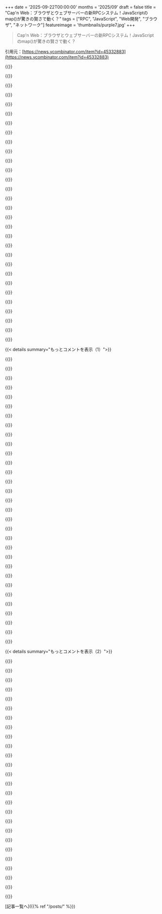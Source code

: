 +++
date = '2025-09-22T00:00:00'
months = '2025/09'
draft = false
title = "Cap'n Web：ブラウザとウェブサーバーの新RPCシステム！JavaScriptのmap()が驚きの賢さで動く？"
tags = ["RPC", "JavaScript", "Web開発", "ブラウザ", "ネットワーク"]
featureimage = 'thumbnails/purple7.jpg'
+++

> Cap'n Web：ブラウザとウェブサーバーの新RPCシステム！JavaScriptのmap()が驚きの賢さで動く？

引用元：[https://news.ycombinator.com/item?id=45332883](https://news.ycombinator.com/item?id=45332883)




{{<matomeQuote body="配列の解決策は驚きだね！.map()は特別で、JavaScriptコードじゃなく、ドメイン固有のDSLみたいな「コード」をサーバーに送ってるんだ。クライアントでコールバックを一度実行し、特別なプレースホルダー値を渡して、パイプライン化されたRPC呼び出しを記録（record-replay）して、それをサーバーに送って実行するって仕組みだね。詳細はここ：https://blog.cloudflare.com/capnweb-javascript-rpc-library/#" userName="mtrovo" createdAt="2025/09/22 17:51:05" color="#38d3d3">}}




{{<matomeQuote body="C#には「Expression Trees」ってのがあって、Entity Frameworkがラムダ式をSQLに変換するのに使ってるよ。コードを実行する代わりに検査・変換できるんだ。JavaScriptにはこれがないから、Cap’n Webは特別なプレースホルダー値でコードの動作を記録しなきゃならないんだね。" userName="mdasen" createdAt="2025/09/22 19:22:09" color="#ff5733">}}




{{<matomeQuote body="条件分岐は禁止されてるのかな？ReactのHooksのルールみたいに。でも、どうやって実現してるんだろう？" userName="spankalee" createdAt="2025/09/22 17:59:48" color="">}}




{{<matomeQuote body="map関数が「記録」モードで呼ばれるとき、入力は最終的な値のRpcPromiseになるんだ。だから値を直接検査できず、パイプライン呼び出しをキューに入れるだけ。値が検査できないから計算や分岐もできないし、もし分岐しても毎回同じ結果になる必要があるから記録してリプレイできるんだ。副作用（RPC呼び出し以外）がないことも重要だよ。" userName="kentonv" createdAt="2025/09/22 18:06:58" color="#ff5c5c">}}




{{<matomeQuote body="C#って何でもありすぎじゃない？動的ローディング、パターンマッチング付きADT、関数型プログラミング、Expression Tree、リフレクションとか、他の言語で困ったことの答えが全部C#にある気がするよ。なのになぜか特定の分野以外ではあまり使われてないのが不思議だね。" userName="squirrellous" createdAt="2025/09/23 00:32:04" color="">}}




{{<matomeQuote body="「一度実行して様子を見る」やり方には限界があるよ。条件ロジックがサイレントに無視されるんだ。例えば `p.IsPerson ? (p.FirstName + ’ ’ + p.LastName) : p.EntityName`みたいなコードだと、プレースホルダー値の挙動次第でどちらかのパスしか記録されない。`.toString()`してASTをパースすれば、許されない構文があったらエラーにできるのに、なんでそうしないんだろう？" userName="drysart" createdAt="2025/09/22 20:07:35" color="#ff5c5c">}}




{{<matomeQuote body=".map()は特別扱いなの？それともコールバックを受け取るユーザー関数は全部同じように動くの？もしそうなら、制御フローの決定を二重化して、選択肢のメニューを提供するScott-Mogensen流の`#ifTrue:ifFalse:`みたいなこともできるんじゃない？" userName="tonyg" createdAt="2025/09/22 18:20:29" color="">}}




{{<matomeQuote body="プレースホルダー値はRpcPromiseで、そのプロパティも全部RpcPromiseだよ。だから`p.IsPerson`もRpcPromiseで、JavaScriptの仕様上、これはtruthy（真とみなされる）だから、常に`p.FirstName + ’ ’ + p.LastName`が評価される。結果は`’[object Object] [object Object]’`になっちゃうんだ。JavaScriptの「すべてのオブジェクトがtruthy」「文字列に強制変換できる」っていう仕様が原因で、TypeScriptでも型エラーが出ちゃうような問題なんだよね。" userName="kentonv" createdAt="2025/09/22 20:13:01" color="#ff5733">}}




{{<matomeQuote body=".map()は完全に特殊ケースだよ。他のコールバックを受け取る関数だと、サーバー側の関数はRPCスタブを受け取って、それが呼ばれたら呼び出し元にRPCを返して元の関数を呼ぶんだ。これは普通なんだけど、.map()だと追加のネットワークラウンドトリップが必要になって目的が達成できなくなるからね。" userName="kentonv" createdAt="2025/09/22 18:25:02" color="#785bff">}}




{{<matomeQuote body="Tanstack DB（https://tanstack.com/db/latest/docs/guides/live-queries）でクエリDSLを実装した時、RefProxyオブジェクトをwhere/select/joinコールバックに渡して、行われたすべてのプロパティや式のトレースに使ったんだ。JSオペレーターは使えないから、トレースできる小さな関数セット（eq, gt, notとか）を自作したんだよね。これらのコールバックは1回実行されて、呼び出しをトレースしクエリのIRを構築するんだ。意外だったのはJSのspread操作もトレースできたことかな。Kentonさん、これ読んでたら、リモートでトレース・実行できる偽オペレーター（eq, gt, inとか）を追加してくれないかな？" userName="samwillis" createdAt="2025/09/22 21:12:42" color="#ff5733">}}




{{<matomeQuote body="C#ってコード自体は見てないと思うんだ。p.Nameって呼んだのを追跡して、その情報からSQLを生成してるんじゃないかな？" userName="javier2" createdAt="2025/09/22 20:57:44" color="">}}




{{<matomeQuote body="filter()は同じアプローチじゃ無理じゃないかな。結果に計算が必要になりそうだし。<br>map()はコールバックで計算しなくてもいい場合に使えるんだよね。サーバー側でフィルターしたいなら、サーバーが配列を引数にとるメソッドを明示的に公開すればいいと思うよ。" userName="kentonv" createdAt="2025/09/22 20:23:50" color="#ff5733">}}




{{<matomeQuote body="関数はクロージャにかなり気をつける必要があるね。Date.toLocaleStringみたいなJS関数は、クライアントとサーバーで結果が違って、気づかないうちに壊れる原因になるよ。" userName="fizx" createdAt="2025/09/23 04:36:47" color="">}}




{{<matomeQuote body="「マッピング関数に.toString()使って、JavaScriptをASTにパースしてプロパティアクセス見つけるとか？」<br>それ、めちゃくちゃ複雑だし、10kB以下のライブラリじゃ無理だって！" userName="kentonv" createdAt="2025/09/22 20:18:12" color="">}}




{{<matomeQuote body="これって、普通のJS関数じゃないものをmapに渡したらもっと安全にできるんじゃないかな？もし全部表現できるなら全部動くはずだし、動かないなら表現できないようにしてほしいな。" userName="Aeolun" createdAt="2025/09/22 22:53:39" color="">}}




{{<matomeQuote body="ラムダはExpression、つまりシンタックスツリーに変換されて、それが解析されて何がアクセスされたか見られるんだよ。" userName="adzm" createdAt="2025/09/22 21:01:26" color="#ff5c5c">}}




{{<matomeQuote body="mapコールバック内で`Date.toLocaleString()`を呼び出したら、いつもクライアント側で実行されるんだ。" userName="kentonv" createdAt="2025/09/23 12:54:07" color="">}}




{{<matomeQuote body="他の構文だと扱いにくいだろうな。RPC呼び出しの表現は関数型が一番しっくりくるよ。データ構造でやろうとするとJSONでDSL作ってるみたいで、かえって面倒になるもんね。" userName="kentonv" createdAt="2025/09/22 23:25:03" color="">}}




{{<matomeQuote body="C#って実はかなり広く使われてる言語なんだよね。特に堅実な中小企業や大企業のバックオフィスでね。流行りの新技術を追いかけるんじゃなくて、良い言語とエコシステムでシステムを組んでるんだ。俺は卒業してからずっとスタートアップでC#ばかり使ってきたよ。" userName="rjbwork" createdAt="2025/09/23 01:22:51" color="">}}




{{<matomeQuote body="PythonのPonyORMも似たことやってるよ。`select(c for c in Customer if sum(c.orders.total_price) ＞ 1000)`って書けるんだ。このハックっぽさがたまらないね。" userName="notpushkin" createdAt="2025/09/23 02:13:55" color="">}}




{{<matomeQuote body="C#, Swift, Dart, Rust, Pythonとか、たくさんの言語がラムダ式をフィルターやwhere句に使ってるよね。内部的にはforループとかLINQ/SQLに展開されてる。C#がSQLの範囲でこれを最初にやったのは画期的だったな。LINQの登場は覚えてるよ、懐かしい。" userName="keyle" createdAt="2025/09/23 03:23:51" color="#38d3d3">}}




{{<matomeQuote body="PonyORMは俺のお気に入りのPython ORMなんだ。`https://pypi.org/project/pony-stubs/` と一緒に使えば、ちゃんとした静的型付けも手に入るし。これは本当にすごいよ！" userName="porridgeraisin" createdAt="2025/09/23 02:29:46" color="">}}




{{<matomeQuote body="基本的に、リモート計算はカスタム関数を呼び出すことで何でも対応できるし、呼び出しも記録できるよ。それにアプリ側でもすでにRPC呼び出しを記録／再生できるんだから、サーバーがRPC APIとして操作ライブラリを提供すればいい。マッパーコールバックもそれを使えるしね。俺はこの方法が好きだな。サーバーが勝手に提供すればいいんだ。プロトコルに操作ライブラリを組み込むのはやめよう。" userName="kentonv" createdAt="2025/09/22 21:20:02" color="#785bff">}}




{{<matomeQuote body="この例がどうやってパイプライン処理されるのか、全然わからないんだけど？`client.getAll({userIds}).map((user) =＞ user.updatedAt == new Date().toLocaleString() ? client.photosFor(user.id) : {})` とか、条件なしの `client.getAll({userIds}).map((user) =＞ client.photos({userId: user.id, since: new Date(user.updatedAt).toLocaleString()}))` とかさ。`toLocaleString`ってサーバー側で呼ばれるべきじゃないの？" userName="fizx" createdAt="2025/09/23 19:39:39" color="">}}




{{<matomeQuote body="これを台無しにする方法として、インデックスカウンターを使って、インデックスごとに違う処理をするって手もあるけど、それは「やっちゃダメ」ってのが答えだね。" userName="skybrian" createdAt="2025/09/22 22:19:40" color="">}}




{{<matomeQuote body="ラムダの代わりに式を引数に取れる言語っていくつあるんだろうね？ Func＜..＞は呼び出し専用のラムダだけど、Expression＜Func..＞＞はコードやライブラリで変換できるラムダのASTなんだってさ。" userName="sobani" createdAt="2025/09/23 07:14:59" color="#38d3d3">}}




{{<matomeQuote body="でも、Cap’n Webって外部の値をクロージャできないんだよね？<br>僕もJavaScriptやDartで似たようなことしたことあるけど、外部アクセスしないか確認するために、関数のテキストを読み込んで再パースしたり（Dartではミラーを使ったり）したんだ。" userName="spankalee" createdAt="2025/09/22 18:21:07" color="#ff5c5c">}}




{{<matomeQuote body="Cap’n WebとOCapN [0] は似てるけど、違いも大きいね。ケイパビリティ転送やプロミスパイプライニング、スキーマレスなのは共通点。でもCap’n WebにはOCapNが持つSturdyRefみたいな帯域外ケイパビリティがない。だからAPIキー認証がいるんだね、誰でもエンドポイントに繋がれちゃうから。OCapNではSturdyRefが推測不能なトークンだから認証いらないんだ。あと、Cap’n WebはAliceがBobをCarolに紹介する「第三者ハンドオフ」機能もなさそう。これは分散アプリケーションには必須だ。Cap’n Webは従来のクライアント・サーバーSaaS向けで、おまけでocap要素がある感じかな。<br>[0] https://ocapn.org/" userName="davexunit" createdAt="2025/09/22 15:19:59" color="#45d325">}}




{{<matomeQuote body="将来的には3PHサポートしたいけど、最初のリリースではブラウザとウェブサーバーの通信に特化してたから優先じゃなかったんだ。SturdyRefsはトリッキーだね。RPCプロトコル自体には属さないと思う。なぜなら、SturdyRefの復元メカニズムは実行プラットフォームにすごく依存するからね。例えば、Cloudflare Workersで Durable Objectストレージにケイパビリティを保存できるようになるかもしれないけど、それはCloudflare Workersプラットフォームに強く結びついてる。Sandstormも永続ケイパビリティの仕組みがあったけど、Sandstorm内でしか意味がなかった。だからCap’n Proto自体から永続ケイパビリティの概念は全部削除したんだよ。SturdyRefsのWeb標準に一番近いのはOAuthだね。OAuthのリフレッシュトークンをベースにしたSturdyRefsの仕組みも考えられるけど、それはSandstormやWorkersみたいな特定のプラットフォームで本当に欲しいものとは違うだろうね。" userName="kentonv" createdAt="2025/09/22 15:27:15" color="#ff5733">}}




{{<matomeQuote body="これ、クールだね。MLコンパイルライブラリ（TensorFlow 1、JAX jit、PyTorch compile）と面白い共通点があるよ。トレーシングで操作グラフを作ってコンパイルするんだ。動的言語で新しいDSLのフロントエンドとしてAST構築を埋め込むってわけだね。MLではGPUカーネルの実行を遅らせて融合し、RPCではネットワークリクエストの実行を遅らせて融合する。コード・イズ・データの力だね。分散システムでコントロールプレーンとデータプレーンを分離する重要性とも関連する。Cap’n WebではRPCグラフが命令にあたるね。興味深いパターンだけど、まだ本質まで見通せてない気がする。Lisp的なコード・イズ・データだけど、なんか突破口がありそうだね。" userName="prngl" createdAt="2025/09/22 22:52:42" color="#ff5c5c">}}




{{< details summary="もっとコメントを表示（1）">}}

{{<matomeQuote body="同意だね、それは強力な一般化だよ！「動的言語が新しいDSLのフロントエンドになって、新しい構文を作る代わりにAST構築をスクリプト言語に埋め込む」って話、TypeScriptこそが真のゲームチェンジャーだよ。JavaScriptの柔軟性（Cap’n Webが賢くProxyを使うように）と、作るDSLの静的型を両立できる。両方のいいとこ取りだね。僕はORMのアナログにずっと時間を使ってるよ。ほとんどのORMは命令的でイガーだから合成可能性が低いんだ。`db.orders.findAll()`みたいにすぐ実行されちゃって、DBにアクセスする前に操作を追加できない。真に合成可能なORMは、君が言ったコンパイラみたいに、TypeScriptでSQL全体の型付きDSLを定義して、クエリからASTを構築して、最後にそのグラフをSQLにコンパイルすべきなんだ。これが僕のプロジェクトTypegresの核となるアイデアだよ。もしこのパターンに興味があったら見てみてね：https://typegres.com/play/" userName="ryanrasti" createdAt="2025/09/22 23:19:01" color="#ff5c5c">}}




{{<matomeQuote body="このパターンは面白いし強力だけど、同時に何か違和感があるんだ（概念的にね、君のビジネスを貶すつもりはない、頑張ってくれ）。これらのパターンが抱える問題はいくつかあるよ。<br>- printfデバッグができない。TracingコンテキストだとRPCResultTracingObjectみたいなものしか見えないからね。<br>- DSL/Tracingコンテキストで「自然な」制御フローがない。データ依存の制御フローだと、専用のif/while/forなどを使う必要がある。<br>- DSL/Tracingコンテキストには副作用がない。AST構築のために一度だけ実行されて、その後は実行されないからね。<br>MLでの使用（JAX jitとか）が一番必要に迫られて限界を押し広げてると思う。これって全部必要な複雑さなのかな？それとも何か見落としてないかな？" userName="prngl" createdAt="2025/09/23 00:01:50" color="#785bff">}}




{{<matomeQuote body="この手のトレーシングによる複雑さは、コードをデータとして扱いづらい言語か、静的型がない場合にだけ生じると思うな。PythonはASTはいじれるけど、静的型がないんだ。MLエコシステムは静的型を採用する前に、きっとすごいことしちゃうだろうね。だから、ハックなしにグラフを構築するのは無理なんだ。例えば、torch.compile()はPythonのバイトコードレベルで機能するんだ。JAXは関数引数をプロキシにして操作を記録するけど、通常のifは使えず、lax.cond()とかを使う。C#やRust、静的型付きLispなら、こんな回りくどいことはしなくてもいいはずだよ。" userName="porridgeraisin" createdAt="2025/09/23 03:02:41" color="#38d3d3">}}




{{<matomeQuote body="そう、同じコードと同じ言語でコンパイラをライブラリとしてインラインで持てることだね。これらすべてが求めているのはそれだと感じるよ。まさにLispの核だと思うけど、静的型と異種バックエンドが必要だね。MLIRもこれを望んでるみたいだけど、C++は実用的でもエレガントじゃない。全然違うかもだけど、ここでは依存型が必要になるのかな？ある「言語」の実行時値が別の言語のコードを決定する。つまり、実行時コンパイルがあるってことだね。依存型はJITコンパイルされたコードの言語なのかも。とにかく、最も実用的なライブラリが刺激する深遠な思考だ。CloudflareはJavaScriptユーザーにもっとジャンク品を売りたいんだろうし、僕らは狂気へと降下し続けてる。EinsteinたちがAI接続のSaaS冷蔵庫を建造してるんだ。それでもなお、その中には美しさが残ってるけどね。" userName="prngl" createdAt="2025/09/23 04:20:14" color="#ff5c5c">}}




{{<matomeQuote body="このDSL/コード・イズ・データパターンの核心的な課題について、本当に素晴らしいまとめだね。データベースの文脈でこれについてたくさん考えてきたよ。printfデバッグできないって話、その通り。解決策は、AST構築のどのステップでもコンパイルされた出力を検査できるtoSQLみたいなものだろうね。SQLではサポートされてないけど、バックエンドがサポートしてたらprintf関数をバックエンドまでコンパイルできるだろうね。DSLでの「自然な」制御フローがないって話も同意。ビルドルールでif/while/forをASTにコンパイルするか、リントルールで禁止するのもありだね。副作用がないって話も同意。これも禁止されるべきか、使う前に明確に理解されるべきことだ。この複雑さが本当に必要なのか、それとも何か見落としているのかって疑問だけど、SQLの場合は100%この複雑さは正当化されるよ。コンテキストスイッチの削減、SQLでは不可能な動的な式構築（実質マクロシステム）、TypeScriptによる強力な型付けという大きな理由があるからね。まとめると、これらのDSLはより良いエルゴノミクスを実現し、間接化は強力な新しいプリミティブを解き放つことができるんだ。" userName="ryanrasti" createdAt="2025/09/23 14:03:48" color="#785bff">}}




{{<matomeQuote body="記事から引用すると、AliceとBobが接続状態でexport/import tableを管理し、ID（POSIXのファイルディスクリプタみたいだけど負のIDもOKで再利用なし）で参照するんだね。これはAndroidのBinder IPC（そしてすぐRPCも）の仕組みにすごく似てる！" userName="ignoramous" createdAt="2025/09/23 06:02:40" color="#38d3d3">}}




{{<matomeQuote body="おい、kentonvの新しいライブラリが出たぞ！GitHubリポジトリを見ると、こんなに少ないコードで実現できてるなんて驚きだね。これだけで本当に全部なの？サーバー側をElixirみたいな他の言語に移植するのもそんなに難しくないのかな？LLMに言語移植のタスクをやらせるのはどうかな？たしかkentonvは数か月前にAI生成（人間がレビュー済み）のPoCやってたよね。" userName="losvedir" createdAt="2025/09/22 20:23:00" color="#45d325">}}




{{<matomeQuote body="テストの一部はLLMが作ったけど、ライブラリ本体は違うよ。LLMがこのライブラリを書けるとは思わないな（少なくとも今の時点では）。ピースがすごく複雑なパズルのように組み合わさってるからね。コードを書くより、どうやったらうまくできるかを考えるのにずっと時間を費やしたよ。workers-oauth-providerライブラリとは全然違う。あれはよく知られた仕様を新しい（でも簡単な）APIで実装しただけだからね。<br>Pythonみたいな動的言語にはうまく移植できるかもしれないけど、静的型付け言語への移植は大変だと思う。型がわからないまま、たくさんの任意オブジェクトを反復処理する部分が多いからね。" userName="kentonv" createdAt="2025/09/22 20:32:56" color="#ff5c5c">}}




{{<matomeQuote body="ハンモック駆動開発だね :)<br>https://www.youtube.com/watch?v=f84n5oFoZBc" userName="krosaen" createdAt="2025/09/22 21:46:49" color="">}}




{{<matomeQuote body="＞型がわからないまま、たくさんの任意オブジェクトを反復処理する部分が多いからね。<br>それってただのparametric polymorphismじゃない？" userName="naasking" createdAt="2025/09/22 23:00:41" color="#ff5733">}}




{{<matomeQuote body="＞ただのparametric polymorphism<br>その3つの言葉、すごく重みがあるね。" userName="nl" createdAt="2025/09/23 04:12:43" color="">}}




{{<matomeQuote body="言語間の壁を越えるのは難しいと思うな。クライアント側のDXのためにRPC仕様をTypescriptにコンパイルするcodegenステップが必要だし、言語間のシリアライズの違いを全部考慮しないといけないからね。クロス言語RPCなら、仕様がデータとして明確なOpenAPIやGraphQLみたいなシステムにこだわる方が、片方しか理解できないコードベースの仕様より、まだ良いと思う。" userName="benpacker" createdAt="2025/09/25 12:24:18" color="#ff5c5c">}}




{{<matomeQuote body="2つ気になることがあるな。1. RPCセマンティクスを更新するアプリデプロイの最善策は？つまり、クライアントとサーバーが同じRPCバージョンで話してるかどうやって確保するのか。これはProtos/gRPC/Avroが解決しようとした課題だよね。2. 関連して、不安定な接続の最善の扱いは？export/import tableはstatefulなWS接続に直接くっついてるみたいだから、接続が切れたらstateも失われるよね。原則として、クライアント/サーバーがこのstateをキャッシュして再接続時に再インスタンス化することを妨げるものはないはずだけど、これらのテーブルにはクロージャが含まれる可能性があるから、完全にシリアライズできるわけじゃなくメモリ問題にぶつかるかも。チームがこれについて考えたかどうか興味あるな。本当にぶっ飛んだ仕事だ！" userName="thethimble" createdAt="2025/09/23 00:20:32" color="#ff5c5c">}}




{{<matomeQuote body="1. JavaScript APIを壊さずに更新するのと同じように考えてみて。ルールはローカル呼び出しの場合とRPCの場合で本質的に同じ。だから、新しいメソッドやオプション引数を追加できる、とかね。2. 接続が切れたら、再接続してオブジェクトを一から再構築する必要があるよ。実際のReactアプリでは、メインのRPCスタブをトップレベルコンポーネントに引数として渡してる。それがサブオブジェクトを取得するメソッドを呼び出して、それをいろんな子コンポーネントに渡す。接続が切れたら、再作成して新しいスタブをトップレベルコンポーネントに渡すと、他のstate変更と同じように「再レンダリング」されるんだ。全ての子は必要なサブオブジェクトをまた取得し直すよ。コールバック付きのサブスクリプションを表すオブジェクトがあるなら、購読を開始するときに、呼び出し側がサブスクリプションで最後に見たメッセージを指定できるようにAPIを設計する必要があるね。そうすれば、何も見逃さずに途切れたところから再開できるから。うーん、いつかデザインパターンのブログ投稿をする必要があるかもしれないね…" userName="kentonv" createdAt="2025/09/23 00:39:31" color="#ff33a1">}}




{{<matomeQuote body="デザインパターンのブログ投稿は本当に素晴らしいだろうね。改めて—素晴らしい仕事だよ！" userName="thethimble" createdAt="2025/09/23 01:30:46" color="#785bff">}}




{{<matomeQuote body="Cap’n Proto好きだし、RPCがフィットするならCap’n Webは面白そう。でも、RPCがプログラマの慣れた関数呼び出しモデルに合うからって、それが正しいかは疑問だよ。「Call/Returnの優しい暴政」って呼んでるんだけど、慣れてるからって不適切な複雑さを受け入れてるんじゃない？<br>関数呼び出しはツールの1つでしかないはずだから、もっと選択肢を広げようぜ！<br>論文: https://www.hpi.uni-potsdam.de/hirschfeld/publications/media...<br>ブログ: https://blog.metaobject.com/2019/02/why-architecture-oriente..." userName="mpweiher" createdAt="2025/09/23 05:23:01" color="#ff5733">}}




{{<matomeQuote body="古き良きSqueak/Smalltalk時代を思い出すね。AngularやSvelteがSignalsで解決しようとしてる変更伝播の問題は、Squeakでも似たようなことしてたよ。<br>UIみたいに他のツール（Signals、Observables、Effects、Runesなど）が良い場所はもうあるし、クライアント/サーバー通信なら「Call/Return」が光る場面だよね。" userName="KuSpa" createdAt="2025/09/23 13:34:10" color="">}}




{{<matomeQuote body="「クライアント/サーバー通信はCall/Returnが光る」って言うけど、WWWやCORBAが黙ってないよ。<br>Signalsなんかは作れるけど表現できないし、Turing MachinesやLambda Calculus、NAND gatesで何でも作れるけど、それだけじゃ足りないんだ。" userName="mpweiher" createdAt="2025/09/24 14:56:34" color="#ff5733">}}




{{<matomeQuote body="俺は、関数呼び出しの組み合わせが本当に優れてて、構成しやすく理解しやすいからこそ勝ったんだと思うよ。単に他の選択肢を試してないだけじゃない。" userName="kentonv" createdAt="2025/09/23 12:57:47" color="">}}




{{<matomeQuote body="1. 関数呼び出しが勝ったって話にはWWWが反論したいだろうね。<br>2. ツールボックスには一つしかツールがないって前提が間違ってるよ。関数呼び出しが最高でも、常にそれが正しいとは限らない。<br>John Hughesが言うように、問題解決能力を高めるには「新しい種類の接着剤」が必要なんだ。<br>3. 手続き呼び出しは特に構成可能じゃないよ。CORBAとRESTを見ればわかる。<br>論文: https://www.cse.chalmers.se/~rjmh/Papers/whyfp.pdf<br>ブログ: https://blog.metaobject.com/2019/02/why-architecture-oriente..." userName="mpweiher" createdAt="2025/09/24 14:54:01" color="#ff5c5c">}}




{{<matomeQuote body="Kentonだよ、返信ありがとう！<br>WWWはHTTPでファイルフェッチ用にデザインされたから、APIを無理やりねじ込んだRESTは変なモデルだよ。俺達はREST APIをプログラミング言語APIに変換する膨大な労力を無駄にしてる。<br>最初からプログラミング言語APIをモデル化するネットワークプロトコルに注力していれば、もっと良い状況だったはずだ。Cap’n ProtoはRESTよりずっと構成しやすいよ。" userName="kentonv" createdAt="2025/09/25 00:02:08" color="#ff5c5c">}}




{{<matomeQuote body="Kentonさん、返信ありがとう。俺の論文「Can programmers escape the gentle tyranny of call/return」が完璧に表現されてて嬉しいよ。<br>WWWのRESTとプログラムのCall/Returnにはアーキテクチャの不一致があるし、Call/Returnはほとんどの言語にハードコードされてる。「プログラミング＝手続き呼び出し」って思い込みは、Mary Shawも言ってるね。<br>RESTは「間違ってない」し「変じゃない」、WWWのアーキテクチャスタイルだよ。<br>俺はIn-Process RESTやObjective.stを開発して、RESTの方が手続き呼び出しよりずっと構成しやすいと証明したんだ。<br>[1] https://dl.acm.org/doi/10.1145/3397537.3397546<br>[2] https://dl.acm.org/doi/10.1145/3480947<br>[3] https://ics.uci.edu/~fielding/pubs/dissertation/abstract.htm<br>[4] https://objective.st<br>[5] https://2019.splashcon.org/details/splash-2019-Onward-papers..." userName="mpweiher" createdAt="2025/09/26 20:22:19" color="#ff33a1">}}




{{<matomeQuote body="これをざっと見ると、Cap’n Webはインポート/エクスポートテーブルやオブジェクトの状態を保持するために、Statefulなサーバーが必要（または強く推奨）されるみたいだね。<br>従来のRPCだと、キーを渡せば連続した呼び出しでも違うサーバーで動くけど、Cap’n Webでもインポート/エクスポートテーブルをDBに永続化したり、サーバーアフィニティとかDurable Objectsみたいなのが必要なのかな？" userName="spankalee" createdAt="2025/09/22 16:45:02" color="#ff5c5c">}}




{{<matomeQuote body="状態は単一のRPCセッションの間だけ存在するよ。<br>WebSocketを使うならWebSocketのライフタイム、HTTPバッチトランスポートなら単一のHTTPリクエストのライフタイムだね。<br>Cap’n Webに関する限り、複数のHTTPリクエストや接続間で状態を保持する必要はないよ。<br>つまり、セッションが途中で切断されても、機能が失われて大惨事にならないようなプロトコルを設計すべきってことだね。再接続して再構築できるようにしておくべき。" userName="kentonv" createdAt="2025/09/22 16:49:16" color="#ff5c5c">}}




{{<matomeQuote body="なるほど、WebSocketの再接続で状態が壊れる可能性があるってこと？これは開発する上で重要だね。再接続セッション開始時にオブジェクトグラフを再確立するとか、HTTPプロトコルを使うならバッチの最初の呼び出しに「get object」を含めるとか、対策が必要だ。" userName="crabmusket" createdAt="2025/09/22 17:50:15" color="#ff33a1">}}




{{<matomeQuote body="WebSocketが切れたら、クライアントは新しいオブジェクトのためにメソッドを呼び直す必要があるよ。古いスタブは使えなくなる。<br>Reactアプリなら、ルートスタブをpropsで渡せば、接続が再確立された時に全部うまく動くみたい。これ、かなり良い方法だね。" userName="kentonv" createdAt="2025/09/22 17:52:46" color="#ff5c5c">}}




{{<matomeQuote body="RPC SDKにはセッション管理が必須だよ。さもないと、「複雑なgRPCやCap’n’Protoプログラムは、結局Akkaの半分を独自に、非効率的に再実装しちゃうことになる」って状況に陥るからね。これ、重要な指摘だ。" userName="doctorpangloss" createdAt="2025/09/22 17:08:52" color="#ff33a1">}}




{{<matomeQuote body="元の引用は「他の言語で複雑な並行プログラムを書くと、Erlangの半分を非効率的に再実装しちゃうことになる」ってやつだよ :-) でも、君のポイントはちゃんと伝わったよ。" userName="vereis" createdAt="2025/09/22 17:26:24" color="">}}




{{<matomeQuote body="違うよ :) Greenspun’s tenth ruleだよ。https://en.m.wikipedia.org/wiki/Greenspun%27s_tenth_rule" userName="coryrc" createdAt="2025/09/22 18:32:27" color="">}}




{{<matomeQuote body="Akkaって、Erlangの廉価版みたいなもんじゃないの？" userName="paradox460" createdAt="2025/09/23 00:33:26" color="">}}

{{</details>}}




{{< details summary="もっとコメントを表示（2）">}}

{{<matomeQuote body="これ読んで気づいたんだけど、サーバーとの紐付けにWebSocketを使ってるんだね。<br>HTTPバッチングはリクエストをまとめて送るだけって感じ。<br>ロードバランシングが難しくなるし、チャッティなクライアントが同じサーバーに繋がると過負荷になりそうだから、僕はあんまり好きじゃない。<br>サーバーのスケール調整も大変だし、DDOSも簡単にできちゃいそうだよ。クライアントがただプッシュし続けてプルしないだけでサーバーが応答を保持しなきゃいけないのは、かなり問題だよね。" userName="cogman10" createdAt="2025/09/22 16:59:53" color="#785bff">}}




{{<matomeQuote body="うん、このシステムをちゃんとスケールさせるなら、ロードバランサーとかDDOS防御に、このプロトコルへの対応を追加する必要があると思うよ。" userName="fleventynine" createdAt="2025/09/22 17:54:53" color="">}}




{{<matomeQuote body="これ、GWTと大差ないよ。GoogleはGWTを長くスケールさせてきたしね。複雑なアプリだとUIサーバーが複数のAPIバックエンドと通信して、内部で負荷分散してたみたい。<br>ロードバランサーで直接サポートするより、コストとか決定をロードバランシング層に返す方が良いと思うな。<br>あと、バッチパイプライニングの例はnode.jsクライアントだから、常に別の抽象化レイヤーを追加できるね。" userName="dgl" createdAt="2025/09/23 05:38:36" color="#ff5c5c">}}




{{<matomeQuote body="僕の限られたCap’n’Protoの知識だと（前に一度ドキュメント読んだだけだけど）、サーバーもクライアントもスタブを共有できるみたいだよ。だから、サーバーCがクライアントB経由でサーバーAのスタブを受け取ったら、CはAに直接アクセスできるはず。" userName="afiori" createdAt="2025/09/22 17:15:29" color="#ff5733">}}




{{<matomeQuote body="これ、すごく良さそうだし、trpc/orpcの代わりに試すのが楽しみだよ。<br>GraphQLが解決したネストされた情報取得の問題は解決してそうだけど、DataLoaderパターンが解決するようなサーバーサイドの課題（リストのアイテムごとにDBクエリが走る問題）への解決策はまだないみたい。<br>だから、サーバーサイドのツールが成熟するまでは、サーバー間やiframe通信にだけ使って、クライアントとサーバー間の通信はもっと厳密な方法でやるかな。" userName="benpacker" createdAt="2025/09/22 15:51:25" color="#785bff">}}




{{<matomeQuote body="「.map()」トリックがGraphQLの代わりにならないってのには同意するけど、N+1問題は避けられないんだよね。でも、もしデータベースがCloudflare Durable Object内のSQLiteで、RPCプロトコルが直接SQLiteと通信するなら、N+1でも実は全然問題ないみたいだよ。<br>詳細はこちら：https://www.sqlite.org/np1queryprob.html" userName="kentonv" createdAt="2025/09/22 17:07:20" color="#ff5c5c">}}




{{<matomeQuote body="同感！僕が思うに、Cap’n Webと自然にシナジーを生むような、セキュリティとコンポーザビリティを兼ね備えたサーバーサイドのデータフレームワーク（例えばORM）がまだ一般的じゃないのが主な問題だね。Promise Pipeliningはキラー機能なのに、ORMがパイプラインに対応してないと、その間のブリッジ構築が複雑になるんだ。<br>僕は逆の立場からこの問題に取り組んでて、TypegresっていうPromise Pipeliningのキラー機能を引き出すレベルのコンポーザビリティを持つTS ORMを作ってるよ。Cap’n Webがクラスを使うのと同じように、テーブルをメソッドを持つクラスとしてモデル化して、Composable SQL式を返すんだ。興味があればこちら：https://typegres.com/play/" userName="ryanrasti" createdAt="2025/09/22 22:39:06" color="#45d325">}}




{{<matomeQuote body="これってすごくクールで、手伝いたい気持ちでいっぱいだよ（僕は今、pgtypedとKyselyのユーザーでコミュニティ貢献者なんだ）。そしてTypegresがCap’n Webに似たアプローチでPromise Pipeliningを使って「ネストした」データを取得する際のN+1問題をどう解決するかは分かるんだけど、`map`問題はまだ解決してないと思うな。<br>もしクライアント側のCap’n Webランド（投稿からね）で<br>```<br>let friendsWithPhotos = friendsPromise.map(friend =＞ {<br>  return {friend, photo: api.getUserPhoto(friend.id))};<br>}<br>```<br>って実行して、サーバークラスを素朴に実装しちゃったら、サーバー側ではデータベースから実体化されたfriendに対して`getUserPhoto`がやっぱり呼び出されちゃうんだ（実際にクエリが実行されてね）。中間的なクエリビルダーじゃなくて。<br>Kenton Vへ、TypegresみたいなクエリビルダーがこれらのRPCコールをうまく最適化するためには、RpcTargetが参照渡し制御フローを公開して、クエリビルダーが`select id from friends`を`user_photos`テーブルとのJOINなしで実行しないように決定できる必要があるんじゃないかな。" userName="benpacker" createdAt="2025/09/23 01:37:57" color="#45d325">}}




{{<matomeQuote body="「`map`問題は解決してない」って意見、同意するよ！`map`を直接使うと、Cap’n WebはまだORMに縛られちゃうからね。<br>解決策は君が言ってる通り、クエリビルダーのプリミティブを直接組み合わせる何かだよ。Typegresなら、こんな感じになるはず：<br>```<br>let friendsWithPhotos =<br>  friendsPromise.select((f) =＞ ({...f, photo: f.photo()})) // `photo()`はスカラサブクエリだよ。JOINでもいいしね<br>```<br>つまり、Promise Pipeliningを使ってサーバー上でクエリを構築していくんだ。<br>Cap’n WebがTypegresのクエリビルダー操作をパイプライン化できるようにするってのがアイデアだよ。これは他のfluentベースのクエリビルダー（KyselyやDrizzleなんか）でも可能だけど、TypegresがCap’n Webと本当に相性がいいのは、全部がすでにクラスのメソッドとして表現されてるから、アーキテクチャがCapability-readyなんだ。<br>追伸：手伝ってくれるって言ってくれて本当にありがとう！連絡先は僕のHNプロフィールにあるから、ぜひ連絡したいね。" userName="ryanrasti" createdAt="2025/09/23 14:27:19" color="#ff5733">}}




{{<matomeQuote body="それ、かなり面白いね！<br>Durable Objectsで動くSQLiteバージョンを作ることは考えたことある？" userName="kentonv" createdAt="2025/09/22 22:59:13" color="">}}




{{<matomeQuote body="Kenton、ありがとう！このアイデアを面白いって言ってくれて、本当に励みになるよ。<br>今はPostgresに集中してるんだ（フルスタックアプリで一番マーケットシェアが高いからね）。SQLiteバージョンも概念的には間違いなく可能だよ。<br>でも、君の言う通り、もっと大きな視点があるよね：Cap’n WebとTypegres（あるいは「Typesqlite」ね！笑）があれば、夢のDev Stackが実現できるかもしれない。つまり、Capabilityによってサンドボックス化されていて、SQL composabilityによってフル機能のSQLレイヤーをクライアント側で使えるようになるってことさ。" userName="ryanrasti" createdAt="2025/09/23 13:42:38" color="#45d325">}}




{{<matomeQuote body="もし、既存のJS-in-DB機能を使って、ストアドプロシージャ内でRPCエンコーディングを処理する方法があったらどうなるんだろうね？" userName="qcnguy" createdAt="2025/09/22 20:06:27" color="">}}




{{<matomeQuote body="これってかなりすごいね！Cloudflare製品（Cap’n WebはCloudflare Workersとは別物だよ）だけじゃないっていうのも嬉しいな。このセクション[1]を読んだけど、もう少し詳しく教えてほしいな：<br>「執筆時点では、両者の機能セットは完全に同じではありません。時間をかけて、足りない機能を両側に追加して一致させることを目指しています。」<br>この2つが一度完全に一致したら、そのパリティは維持されると思う？それともCap’n WebがCloudflare Workersに遅れをとる可能性の方が高いのかな？もしそうなら、どれくらいの期間で？<br>[1] https://github.com/cloudflare/capnweb/tree/main?tab=readme-o..." userName="krosaen" createdAt="2025/09/22 16:03:29" color="#ff5733">}}




{{<matomeQuote body="多分、両方の意味がある機能については、かなり近い状態を維持できると思うよ。<br>むしろCap’n Webの方がWorkers RPCより先に進むんじゃないかな（新しいパイプライン機能で既にそうしてるしね）。だってCap’n Webの実装ってWorkersよりずっとシンプルだからね。Cap’n Webが新しい機能を実験する場所になると思うよ。" userName="kentonv" createdAt="2025/09/22 16:29:53" color="#45d325">}}




{{<matomeQuote body="WunderGraphの者だけど、まずCap’n Protoとそのオブジェクト呼び出しをチェーンできるアイデアは本当に大好きだよ。Cap’n Webでこんなことができるなんて驚きだね。<br>だけど、GraphQLと比較してる例があるけど、企業が実際にクエリ言語を使う方法とはちょっと違う気がするな。まず、他の人も言ってるけど、ネストしたリストではN+1問題が起きるよね。もし各投稿で`comments()`を呼び、各コメントで`author()`を呼ぶなら、ネストしたオブジェクトごとに個別の呼び出しが何度も発生するなんて、絶対避けたいんだ。GraphQLでは、DataLoaderパターンを使えばたった3回の呼び出しで済むのにね。<br>次に、セキュリティの要素もあるんだ。WunderGraphのCosmo Routerみたいな高度なGraphQLゲートウェイは、クライアントが大量のデータを要求するのを防ぐために、きめ細かいレート制限を実装できるんだ。このRPCオブジェクト呼び出しスタイルだと、「クエリプラン」の概念がないから、API呼び出しの組み合わせを静的に分析して、実行前にコストを見積もることができないんだよね。<br>最後に、最近のGraphQLはほとんどがフェデレーションで使われてるんだ。つまり、単一のクライアントがゲートウェイ（例えばWunderGraphのCosmo Router）と通信して、ルーターがクエリプランナーを使って、複数のサブサービス（サブグラフ）から情報を効率的にロードする方法を見つけ、呼び出しを分散させるんだ。Cap’n Webは素晴らしいけど、現実的にはクライアントが多くのサービスと直接通信することになるよね。<br>だから、僕の最後のポイントとしては、Cap’n Web vs GraphQLっていう対立じゃなくて、どうやってこの2つを組み合わせられるかを考えるべきだと思うな。もしクライアントがCap’n Webを使ってフェデレーションルーターと通信して、GraphQLフェデレーションシステム内のエンティティ、つまりオブジェクト定義とやり取りできるとしたらどうだろう？<br>これって本当に探求する価値があると思うよ。他のAPIスタイルと対立するんじゃなくて、それぞれの長所を組み合わせるんだ。- https://wundergraph.com/" userName="jensneuse" createdAt="2025/09/23 05:58:40" color="#ff5733">}}




{{<matomeQuote body="みんなが言うN+1問題だけど、サーバー側の呼び出しはそんなにコストがかからないし、パイプライン処理で1回のラウンドトリップで結果が返ってくるから、そこまで問題ないんじゃない？GraphQLのData Loaderパターンだと3回の呼び出しで済むらしいけどさ。" userName="rhaps0dy" createdAt="2025/09/23 10:42:10" color="">}}




{{<matomeQuote body="N+1問題は、個別のDBクエリとラウンドトリップが増えるからダメなんだよ。GraphQLは賢く1回のラウンドトリップでJoinするはず。`map()`を使うとこは、`getComments()`とか`getCommentsWithAuthors()`みたいに、1クエリで済むメソッドに置き換えるべきだね。" userName="robmccoll" createdAt="2025/09/23 11:15:28" color="#38d3d3">}}




{{<matomeQuote body="もしサーバーがCloudflare Durable ObjectでSQLite動かしてるなら、DBへのラウンドトリップは無料だよ。でも、従来のDBだとGraphQLとの比較はちょっと無理があるかもね。それでも、クライアントサイドで全部呼び出すよりは全然マシだし、DB使わないユースケースも多いんだから。GraphQLとRPCが融合できたら最高だよね？" userName="kentonv" createdAt="2025/09/23 13:40:54" color="#45d325">}}




{{<matomeQuote body="最近、APIの上にエージェントを構築する人が多いよね。GraphQLにはselection setsがあるから、オブジェクトの部分集合を選べるんだ。これは、context windowの制限があるエージェントにとってすごく便利だよ。" userName="jensneuse" createdAt="2025/09/23 07:12:29" color="#ff5733">}}




{{<matomeQuote body="関数をやり取りできるのはマジでクール！でも、実際何に使うんだろうね？スキーマレスが良いって言われてるけど、tRPCやZodのスキーマがちゃんと定義されてるのが好きなんだ。少ない労力でスキーマのメリットを得る方法ってないの？" userName="dimal" createdAt="2025/09/22 16:34:23" color="">}}




{{<matomeQuote body="APIはTypeScriptで定義すれば、スキーマの恩恵は得られるよ。でも、TypeScriptだけじゃランタイム型チェックはできないからね。今はZodを使うのをおすすめするけど、TypeScriptの型から自動で型チェックを生成できるようになるのが俺の夢なんだ。" userName="kentonv" createdAt="2025/09/22 16:54:02" color="#785bff">}}




{{<matomeQuote body="それってさ、TypeScriptとZodでインターフェースを二重に定義するってこと？" userName="ngrilly" createdAt="2025/09/22 18:31:07" color="">}}




{{<matomeQuote body="違うよ。Zodはスキーマに対応するTypeScriptの型を提供してくれるから、Zodでスキーマを書くだけでOK。俺もTypeScriptだけ書いてランタイムチェックを自動で得られたら最高だとは思うけどね。" userName="kentonv" createdAt="2025/09/22 18:49:16" color="#785bff">}}




{{<matomeQuote body="ビルドステップが問題なければ、https://typia.io/とかhttps://github.com/GoogleFeud/ts-runtime-checksみたいな方法もあるよ。これらはhttps://github.com/moltar/typescript-runtime-type-benchmarksで見つけたんだ。" userName="sebws" createdAt="2025/09/22 22:50:24" color="#ff33a1">}}




{{<matomeQuote body="Zod.inferは知ってるんだけど、記事の例にあった`MyApi`みたいな、RpcStubやRpcTargetと互換性のあるインターフェースをどうやって生成するのかがわからないんだよね。" userName="ngrilly" createdAt="2025/09/22 19:09:41" color="">}}

{{</details>}}



[記事一覧へ]({{% ref "/posts/" %}})
